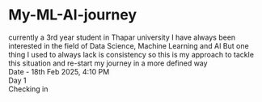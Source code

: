 # My-ML-AI-journey
currently a 3rd year student in Thapar university 
I have always been interested in the field of Data Science, Machine Learning and AI 
But one thing I used to always lack is consistency 
so this is my approach to tackle this situation and re-start my journey in a more defined way<br>
Date - 18th Feb 2025, 4:10 PM
<br>Day 1<br>
Checking in 
